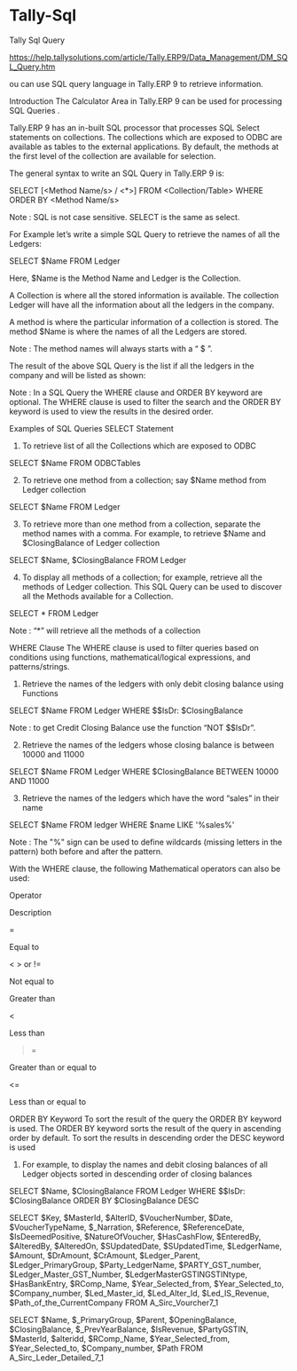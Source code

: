 # Tally-Sql
Tally Sql Query


https://help.tallysolutions.com/article/Tally.ERP9/Data_Management/DM_SQL_Query.htm

ou can use SQL query language in Tally.ERP 9 to retrieve information.

Introduction
The Calculator Area in Tally.ERP 9 can be used for processing SQL Queries .



Tally.ERP 9 has an in-built SQL processor that processes SQL Select statements on collections. The collections which are exposed to ODBC are available as tables to the external applications. By default, the methods at the first level of the collection are available for selection.

The general syntax to write an SQL Query in Tally.ERP 9 is:

SELECT [<Method Name/s> / <*>] FROM <Collection/Table> WHERE <Condition> ORDER BY <Method Name/s>

Note : SQL is not case sensitive. SELECT is the same as select.

For Example let’s write a simple SQL Query to retrieve the names of all the Ledgers:

SELECT $Name FROM Ledger



Here, $Name is the Method Name and Ledger is the Collection.

A Collection is where all the stored information is available. The collection Ledger will have all the information about all the ledgers in the company.

A method is where the particular information of a collection is stored. The method $Name is where the names of all the Ledgers are stored.

Note : The method names will always starts with a “ $ ”.

The result of the above SQL Query is the list if all the ledgers in the company and will be listed as shown:



Note : In a SQL Query the WHERE clause and ORDER BY keyword are optional. The WHERE clause is used to filter the search and the ORDER BY keyword is used to view the results in the desired order.

Examples of SQL Queries
SELECT Statement
1. To retrieve list of all the Collections which are exposed to ODBC

SELECT $Name FROM ODBCTables

2. To retrieve one method from a collection; say $Name method from Ledger collection

SELECT $Name FROM Ledger

3. To retrieve more than one method from a collection, separate the method names with a comma. For example, to retrieve $Name and $ClosingBalance of Ledger collection

SELECT $Name, $ClosingBalance FROM Ledger

4. To display all methods of a collection; for example, retrieve all the methods of Ledger collection. This SQL Query can be used to discover all the Methods available for a Collection.

SELECT * FROM Ledger

Note : “*” will retrieve all the methods of a collection

WHERE Clause
The WHERE clause is used to filter queries based on conditions using functions, mathematical/logical expressions, and patterns/strings.

1. Retrieve the names of the ledgers with only debit closing balance using Functions

SELECT $Name FROM Ledger WHERE $$IsDr: $ClosingBalance

Note : to get Credit Closing Balance use the function “NOT $$IsDr”.

2. Retrieve the names of the ledgers whose closing balance is between 10000 and 11000

SELECT $Name FROM Ledger WHERE $ClosingBalance BETWEEN 10000 AND 11000

3. Retrieve the names of the ledgers which have the word “sales” in their name

SELECT $Name FROM ledger WHERE $name LIKE '%sales%'

Note : The "%" sign can be used to define wildcards (missing letters in the pattern) both before and after the pattern.

With the WHERE clause, the following Mathematical operators can also be used:

Operator

Description

=

Equal to

< > or !=

Not equal to

>

Greater than

<

Less than

>=

Greater than or equal to

<=

Less than or equal to

ORDER BY Keyword
To sort the result of the query the ORDER BY keyword is used. The ORDER BY keyword sorts the result of the query in ascending order by default. To sort the results in descending order the DESC keyword is used

1. For example, to display the names and debit closing balances of all Ledger objects sorted in descending order of closing balances

SELECT $Name, $ClosingBalance FROM Ledger WHERE $$IsDr: $ClosingBalance ORDER BY $ClosingBalance DESC


SELECT $Key, $MasterId, $AlterID, $VoucherNumber, $Date, $VoucherTypeName, $_Narration, $Reference, $ReferenceDate, $IsDeemedPositive, $NatureOfVoucher, $HasCashFlow, $EnteredBy, $AlteredBy, $AlteredOn, $SUpdatedDate, $SUpdatedTime, $LedgerName, $Amount, $DrAmount, $CrAmount, $Ledger_Parent, $Ledger_PrimaryGroup, $Party_LedgerName, $PARTY_GST_number, $Ledger_Master_GST_Number, $LedgerMasterGSTINGSTINtype, $HasBankEntry, $RComp_Name, $Year_Selected_from, $Year_Selected_to, $Company_number, $Led_Master_id, $Led_Alter_Id, $Led_IS_Revenue, $Path_of_the_CurrentCompany FROM A_Sirc_Vourcher7_1




SELECT $Name, $_PrimaryGroup, $Parent, $OpeningBalance, $ClosingBalance, $_PrevYearBalance, $IsRevenue, $PartyGSTIN, $MasterId, $alteridd, $RComp_Name, $Year_Selected_from, $Year_Selected_to, $Company_number, $Path FROM A_Sirc_Leder_Detailed_7_1



